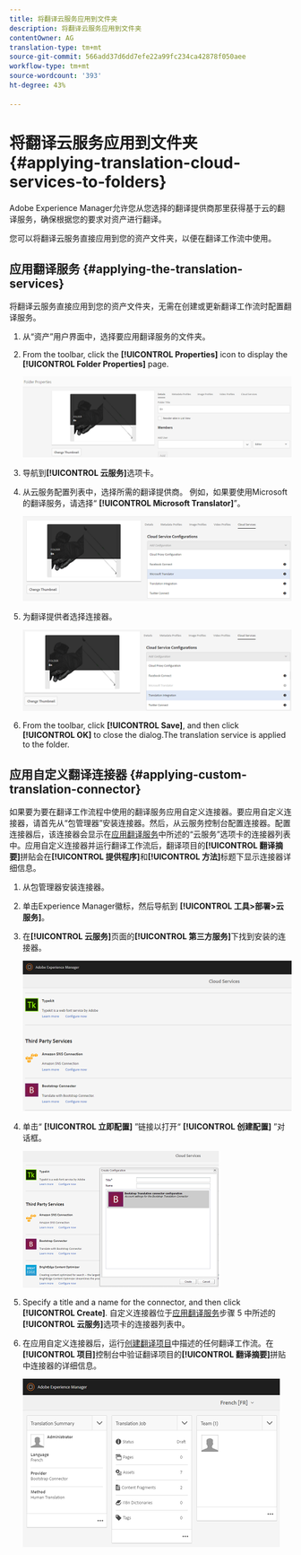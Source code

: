 ```yaml
---
title: 将翻译云服务应用到文件夹
description: 将翻译云服务应用到文件夹
contentOwner: AG
translation-type: tm+mt
source-git-commit: 566add37d6dd7efe22a99fc234ca42878f050aee
workflow-type: tm+mt
source-wordcount: '393'
ht-degree: 43%

---
```



# 将翻译云服务应用到文件夹 {#applying-translation-cloud-services-to-folders}

Adobe Experience Manager允许您从您选择的翻译提供商那里获得基于云的翻译服务，确保根据您的要求对资产进行翻译。

您可以将翻译云服务直接应用到您的资产文件夹，以便在翻译工作流中使用。

## 应用翻译服务 {#applying-the-translation-services}

将翻译云服务直接应用到您的资产文件夹，无需在创建或更新翻译工作流时配置翻译服务。

1. 从“资产”用户界面中，选择要应用翻译服务的文件夹。
1. From the toolbar, click the **[!UICONTROL Properties]** icon to display the **[!UICONTROL Folder Properties]** page.

   ![chlimage_1-215](assets/chlimage_1-215.png)

1. 导航到&#x200B;**[!UICONTROL 云服务]**&#x200B;选项卡。
1. 从云服务配置列表中，选择所需的翻译提供商。 例如，如果要使用Microsoft的翻译服务，请选择“ **[!UICONTROL Microsoft Translator]**”。

   ![chlimage_1-216](assets/chlimage_1-216.png)

1. 为翻译提供者选择连接器。

   ![chlimage_1-217](assets/chlimage_1-217.png)

1. From the toolbar, click **[!UICONTROL Save]**, and then click **[!UICONTROL OK]** to close the dialog.The translation service is applied to the folder.

## 应用自定义翻译连接器  {#applying-custom-translation-connector}

如果要为要在翻译工作流程中使用的翻译服务应用自定义连接器。要应用自定义连接器，请首先从“包管理器”安装连接器。然后，从云服务控制台配置连接器。配置连接器后，该连接器会显示在[应用翻译服务](transition-cloud-services.md#applying-the-translation-services)中所述的“云服务”选项卡的连接器列表中。应用自定义连接器并运行翻译工作流后，翻译项目的&#x200B;**[!UICONTROL 翻译摘要]**&#x200B;拼贴会在&#x200B;**[!UICONTROL 提供程序]**&#x200B;和&#x200B;**[!UICONTROL 方法]**&#x200B;标题下显示连接器详细信息。

1. 从包管理器安装连接器。
1. 单击Experience Manager徽标，然后导航到 **[!UICONTROL 工具>部署>云服务]**。
1. 在&#x200B;**[!UICONTROL 云服务]**&#x200B;页面的&#x200B;**[!UICONTROL 第三方服务]**&#x200B;下找到安装的连接器。

   ![chlimage_1-218](assets/chlimage_1-218.png)

1. 单击“ **[!UICONTROL 立即配置]** ”链接以打开“ **[!UICONTROL 创建配置]** ”对话框。

   ![chlimage_1-219](assets/chlimage_1-219.png)

1. Specify a title and a name for the connector, and then click **[!UICONTROL Create]**. 自定义连接器位于[应用翻译服务](#applying-the-translation-services)步骤 5 中所述的&#x200B;**[!UICONTROL 云服务]**&#x200B;选项卡的连接器列表中。
1. 在应用自定义连接器后，运行[创建翻译项目](translation-projects.md)中描述的任何翻译工作流。在&#x200B;**[!UICONTROL 项目]**&#x200B;控制台中验证翻译项目的&#x200B;**[!UICONTROL 翻译摘要]**&#x200B;拼贴中连接器的详细信息。

   ![chlimage_1-220](assets/chlimage_1-220.png)
